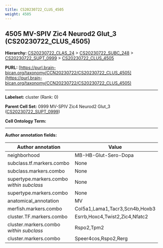 ```yaml
---
title: CS20230722_CLUS_4505
weight: 4505
---
```

## 4505 MV-SPIV Zic4 Neurod2 Glut_3 (CS20230722_CLUS_4505)
<b>Hierarchy: </b>
[CS20230722_CLAS_24](../CS20230722_CLAS_24) >
[CS20230722_SUBC_248](../CS20230722_SUBC_248) >
[CS20230722_SUPT_0999](../CS20230722_SUPT_0999) >
[CS20230722_CLUS_4505](../CS20230722_CLUS_4505)

**PURL:** [https://purl.brain-bican.org/taxonomy/CCN20230722/CS20230722_CLUS_4505](https://purl.brain-bican.org/taxonomy/CCN20230722/CS20230722_CLUS_4505)

---


**Labelset:** cluster (Rank: 0)

**Parent Cell Set:** 0999 MV-SPIV Zic4 Neurod2 Glut_3 ([CS20230722_SUPT_0999](../CS20230722_SUPT_0999))



**Cell Ontology Term:** 

[MARKER GENES.]: #


---

[TRANSFERRED ANNOTATIONS.]: #


[AUTHOR ANNOTATION FIELDS.]: #


**Author annotation fields:**

| Author annotation | Value |
|-------------------|-------|
|neighborhood|MB-HB-Glut-Sero-Dopa|
|subclass.tf.markers.combo|None|
|subclass.markers.combo|None|
|supertype.markers.combo _within subclass_|None|
|supertype.markers.combo|None|
|anatomical_annotation|MV|
|merfish.markers.combo|Col5a1,Lama1,Tacr3,Scn4b,Hoxb3|
|cluster.TF.markers.combo|Esrrb,Hoxc4,Twist2,Zic4,Nfatc2|
|cluster.markers.combo _within subclass_|Rspo2,Tpm2|
|cluster.markers.combo|Speer4cos,Rspo2,Rerg|
